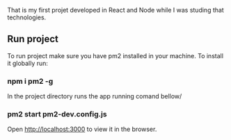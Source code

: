 That is my first projet developed in React and Node while I was studing that technologies.

## Run project

To run project make sure you have pm2 installed in your machine. To install it globally run:<br>

### npm i pm2 -g

In the project directory runs the app running comand bellow/<br>

### pm2 start pm2-dev.config.js

Open [http://localhost:3000](http://localhost:3000) to view it in the browser.
